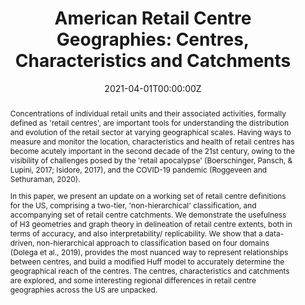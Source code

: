 ---
abstract: | 
  Concentrations of individual retail units and their associated activities, formally defined as 'retail centres', are important tools for understanding the distribution and evolution of the retail sector at varying geographical scales. Having ways to measure and monitor the location, characteristics and health of retail centres has become acutely important in the second decade of the 21st century, owing to the visibility of challenges posed by the 'retail apocalypse' (Boerschinger, Pansch, & Lupini, 2017; Isidore, 2017), and the COVID-19 pandemic (Roggeveen and Sethuraman, 2020).

  In this paper, we present an update on a working set of retail centre definitions for the US, comprising a two-tier, 'non-hierarchical' classification, and accompanying set of retail centre catchments. We demonstrate the usefulness of H3 geometries and graph theory in delineation of retail centre extents, both in terms of accuracy, and also interpretability/ replicability. We show that a data-driven, non-hierarchical approach to classification based on four domains (Dolega et al., 2019), provides the most nuanced way to represent relationships between centres, and build a modified Huff model to accurately determine the geographical reach of the centres. The centres, characteristics and catchments are explored, and some interesting regional differences in retail centre geographies across the US are unpacked.
authors:
- Patrick Ballantyne
- Alex Singleton
- Les Dolega
- admin
date: "2021-04-01T00:00:00Z"
doi: ""
featured: true
image:
  caption: 'Ballantyne et al. 2021'
  focal_point: ""
  preview_only: false
links:
- name: "Conference"
  url: https://aag.secure-abstracts.com/AAG%20Annual%20Meeting%202021/sessions-gallery
projects: []
publication: Presented at the *American Associations of Geography Annual Meeting 2021*
publication_short: Presented at the *AAG Annual Meeting 2021*
publication_types:
- "1"
publishDate: "2021-04-01T00:00:00Z"
slides: ""
summary: ""
tags:
- Retail Centres
- Graph Theory
- Machine Learning
- Geographic Data Science
- Huff Model
title: "American Retail Centre Geographies: Centres, Characteristics and Catchments"
url_code: ""
url_dataset: ""
url_pdf: ""
url_poster: ""
url_project: ""
url_slides: ""
url_source: ""
url_video: ""
---